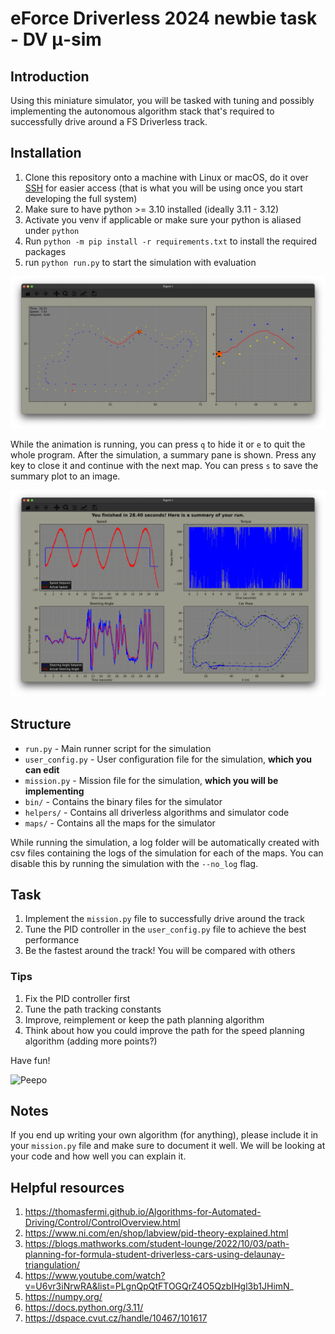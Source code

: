 # eForce Driverless 2024 newbie task - DV μ-sim

## Introduction

Using this miniature simulator, you will be tasked with tuning and possibly implementing the autonomous algorithm stack that's required to successfully drive around a FS Driverless track.

## Installation

1. Clone this repository onto a machine with Linux or macOS, do it over [SSH](https://phoenixnap.com/kb/git-clone-ssh) for easier access (that is what you will be using once you start developing the full system)
2. Make sure to have python >= 3.10 installed (ideally 3.11 - 3.12)
3. Activate you venv if applicable or make sure your python is aliased under `python`
4. Run `python -m pip install -r requirements.txt` to install the required packages
5. run `python run.py` to start the simulation with evaluation

![Sim screenshot](./img/sim.png)

While the animation is running, you can press `q` to hide it or `e` to quit the whole program. After the simulation, a summary pane is shown. Press any key to close it and continue with the next map. You can press `s` to save the summary plot to an image.

![Summary screenshot](./img/summary.png)

## Structure

- `run.py` - Main runner script for the simulation
- `user_config.py` - User configuration file for the simulation, **which you can edit**
- `mission.py` - Mission file for the simulation, **which you will be implementing**
- `bin/` - Contains the binary files for the simulator
- `helpers/` - Contains all driverless algorithms and simulator code
- `maps/` - Contains all the maps for the simulator

While running the simulation, a log folder will be automatically created with csv files containing the logs of the simulation for each of the maps.
You can disable this by running the simulation with the `--no_log` flag.

## Task

1. Implement the `mission.py` file to successfully drive around the track
2. Tune the PID controller in the `user_config.py` file to achieve the best performance
3. Be the fastest around the track! You will be compared with others

### Tips

1. Fix the PID controller first
2. Tune the path tracking constants
3. Improve, reimplement or keep the path planning algorithm
4. Think about how you could improve the path for the speed planning algorithm (adding more points?)

Have fun!

![Peepo](https://cdn.frankerfacez.com/emoticon/577131/4)

## Notes

If you end up writing your own algorithm (for anything), please include it in your `mission.py` file and make sure to document it well. We will be looking at your code and how well you can explain it.

## Helpful resources

1. https://thomasfermi.github.io/Algorithms-for-Automated-Driving/Control/ControlOverview.html
2. https://www.ni.com/en/shop/labview/pid-theory-explained.html
3. https://blogs.mathworks.com/student-lounge/2022/10/03/path-planning-for-formula-student-driverless-cars-using-delaunay-triangulation/
4. https://www.youtube.com/watch?v=U6vr3iNrwRA&list=PLgnQpQtFTOGQrZ4O5QzbIHgl3b1JHimN_
5. https://numpy.org/
6. https://docs.python.org/3.11/
7. https://dspace.cvut.cz/handle/10467/101617
